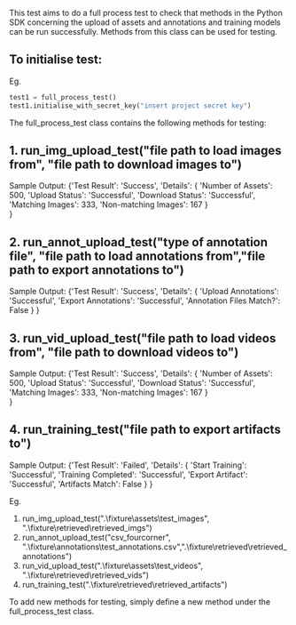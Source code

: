 This test aims to do a full process test to check that methods in the Python SDK concerning the upload of assets and annotations and training models can be run successfully. Methods from this class can be used for testing.


## To initialise test:
Eg.
```python
test1 = full_process_test()
test1.initialise_with_secret_key("insert project secret key")
```


The full_process_test class contains the following methods for testing:

## 1. run_img_upload_test("file path to load images from", "file path to download images to")

Sample Output:
{'Test Result': 'Success',
 'Details': {
        'Number of Assets': 500,
        'Upload Status': 'Successful',
        'Download Status': 'Successful',
        'Matching Images': 333,
        'Non-matching Images': 167
    }   
}

## 2. run_annot_upload_test("type of annotation file", "file path to load annotations from","file path to export annotations to")

Sample Output:
{'Test Result': 'Success',
 'Details': {
        'Upload Annotations': 'Successful',
        'Export Annotations': 'Successful',
        'Annotation Files Match?': False
    }
}

## 3. run_vid_upload_test("file path to load videos from", "file path to download videos to")

Sample Output:
{'Test Result': 'Success',
 'Details': {
        'Number of Assets': 500,
        'Upload Status': 'Successful',
        'Download Status': 'Successful',
        'Matching Images': 333,
        'Non-matching Images': 167
    }   
}

## 4. run_training_test("file path to export artifacts to")

Sample Output:
{'Test Result': 'Failed',
    'Details': {
        'Start Training': 'Successful',
        'Training Completed': 'Successful',
        'Export Artifact': 'Successful',
        'Artifacts Match': False
    }
}

Eg.
1. run_img_upload_test(".\fixture\assets\test_images", ".\fixture\retrieved\retrieved_imgs")
2. run_annot_upload_test("csv_fourcorner", ".\fixture\annotations\test_annotations.csv",".\fixture\retrieved\retrieved_annotations")
3. run_vid_upload_test(".\fixture\assets\test_videos", ".\fixture\retrieved\retrieved_vids")
4. run_training_test(".\fixture\retrieved\retrieved_artifacts")


To add new methods for testing, simply define a new method under the full_process_test class.
